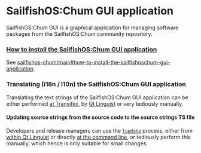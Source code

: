 # SailfishOS:Chum GUI application
SailfishOS:Chum GUI is a graphical application for managing software packages from the SailfishOS:Chum community repository.

### [How to install the SailfishOS:Chum GUI application](https://github.com/sailfishos-chum/main#how-to-install-the-sailfishoschum-gui-application)
See [sailfishos-chum/main#how-to-install-the-sailfishoschum-gui-application](https://github.com/sailfishos-chum/main#how-to-install-the-sailfishoschum-gui-application).

### Translating (i18n / l10n) the SailfishOS:Chum GUI application
Translating the text strings of the SailfishOS:Chum GUI application can be either performed [at Transifex](https://www.transifex.com/olf/sailfishos-chum-gui/dashboard/), by [Qt Linguist](https://doc.qt.io/qt-5/linguist-translators.html) or very tediously manually.

#### Updating source strings from the source code to the source strings TS file
Developers and release managers can use the [`lupdate`](https://linux.die.net/man/1/lupdate) process, either from [within Qt Linguist](https://doc.qt.io/qtcreator/creator-editor-external.html) or directly [at the command line](https://doc.qt.io/qt-5/linguist-manager.html), or tediously perform this manually, which hence is only suitable for small changes.
